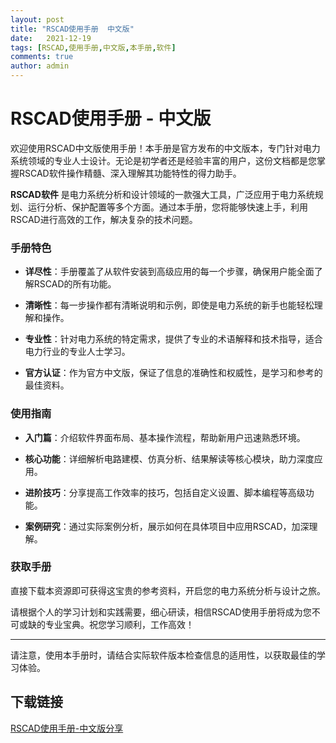 ```yaml
---
layout: post
title: "RSCAD使用手册  中文版"
date:   2021-12-19
tags: [RSCAD,使用手册,中文版,本手册,软件]
comments: true
author: admin
---
```

# RSCAD使用手册 - 中文版

欢迎使用RSCAD中文版使用手册！本手册是官方发布的中文版本，专门针对电力系统领域的专业人士设计。无论是初学者还是经验丰富的用户，这份文档都是您掌握RSCAD软件操作精髓、深入理解其功能特性的得力助手。

**RSCAD软件** 是电力系统分析和设计领域的一款强大工具，广泛应用于电力系统规划、运行分析、保护配置等多个方面。通过本手册，您将能够快速上手，利用RSCAD进行高效的工作，解决复杂的技术问题。

### 手册特色

- **详尽性**：手册覆盖了从软件安装到高级应用的每一个步骤，确保用户能全面了解RSCAD的所有功能。
  
- **清晰性**：每一步操作都有清晰说明和示例，即使是电力系统的新手也能轻松理解和操作。
  
- **专业性**：针对电力系统的特定需求，提供了专业的术语解释和技术指导，适合电力行业的专业人士学习。

- **官方认证**：作为官方中文版，保证了信息的准确性和权威性，是学习和参考的最佳资料。

### 使用指南

- **入门篇**：介绍软件界面布局、基本操作流程，帮助新用户迅速熟悉环境。
  
- **核心功能**：详细解析电路建模、仿真分析、结果解读等核心模块，助力深度应用。
  
- **进阶技巧**：分享提高工作效率的技巧，包括自定义设置、脚本编程等高级功能。
  
- **案例研究**：通过实际案例分析，展示如何在具体项目中应用RSCAD，加深理解。

### 获取手册

直接下载本资源即可获得这宝贵的参考资料，开启您的电力系统分析与设计之旅。

请根据个人的学习计划和实践需要，细心研读，相信RSCAD使用手册将成为您不可或缺的专业宝典。祝您学习顺利，工作高效！

---

请注意，使用本手册时，请结合实际软件版本检查信息的适用性，以获取最佳的学习体验。

## 下载链接

[RSCAD使用手册-中文版分享](https://pan.quark.cn/s/bf0bf58202bf)